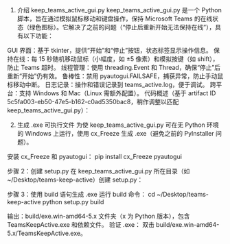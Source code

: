 1. 介绍 keep_teams_active_gui.py
keep_teams_active_gui.py 是一个 Python 脚本，旨在通过模拟鼠标移动和键盘操作，保持 Microsoft Teams 的在线状态（绿色图标）。它解决了之前的问题（“停止后重新开始无法保持在线”），具有以下功能：

GUI 界面：基于 tkinter，提供“开始”和“停止”按钮，状态标签显示操作信息。
保持在线：每 15 秒随机移动鼠标（小幅度，如 ±5 像素）和模拟按键（如 shift），防止 Teams 超时。
线程管理：使用 threading.Event 和 Thread，确保“停止”后重新“开始”仍有效。
鲁棒性：禁用 pyautogui.FAILSAFE，捕获异常，防止手动鼠标移动中断。
日志记录：操作和错误记录到 teams_active.log，便于调试。
跨平台：支持 Windows 和 Mac（Linux 需额外配置）。
代码概述（基于 artifact ID 5c5fa003-eb50-47e5-b162-c0ad5350bac8，稍作调整以匹配 keep_teams_active_gui.py）：


2. 生成 .exe 可执行文件
为使 keep_teams_active_gui.py 可在无 Python 环境的 Windows 上运行，使用 cx_Freeze 生成 .exe（避免之前的 PyInstaller 问题）。


安装 cx_Freeze 和 pyautogui：
pip install cx_Freeze pyautogui

步骤 2：创建 setup.py
在 keep_teams_active_gui.py 所在目录（如 ~/Desktop/teams-keep-active）创建 setup.py：

步骤 3：使用 build 语句生成 .exe
运行 build 命令：
cd ~/Desktop/teams-keep-active
python setup.py build

输出：build/exe.win-amd64-5.x 文件夹（x 为 Python 版本），包含 TeamsKeepActive.exe 和依赖文件。
验证 .exe：
双击 build/exe.win-amd64-5.x/TeamsKeepActive.exe。
